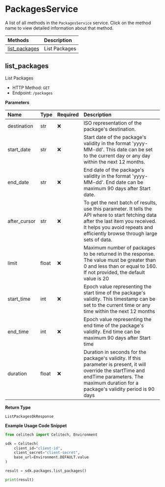 # PackagesService

A list of all methods in the `PackagesService` service. Click on the method name to view detailed information about that method.

| Methods                         | Description   |
| :------------------------------ | :------------ |
| [list_packages](#list_packages) | List Packages |

## list_packages

List Packages

- HTTP Method: `GET`
- Endpoint: `/packages`

**Parameters**

| Name         | Type  | Required | Description                                                                                                                                                                                                         |
| :----------- | :---- | :------- | :------------------------------------------------------------------------------------------------------------------------------------------------------------------------------------------------------------------ |
| destination  | str   | ❌       | ISO representation of the package's destination.                                                                                                                                                                    |
| start_date   | str   | ❌       | Start date of the package's validity in the format 'yyyy-MM-dd'. This date can be set to the current day or any day within the next 12 months.                                                                      |
| end_date     | str   | ❌       | End date of the package's validity in the format 'yyyy-MM-dd'. End date can be maximum 90 days after Start date.                                                                                                    |
| after_cursor | str   | ❌       | To get the next batch of results, use this parameter. It tells the API where to start fetching data after the last item you received. It helps you avoid repeats and efficiently browse through large sets of data. |
| limit        | float | ❌       | Maximum number of packages to be returned in the response. The value must be greater than 0 and less than or equal to 160. If not provided, the default value is 20                                                 |
| start_time   | int   | ❌       | Epoch value representing the start time of the package's validity. This timestamp can be set to the current time or any time within the next 12 months                                                              |
| end_time     | int   | ❌       | Epoch value representing the end time of the package's validity. End time can be maximum 90 days after Start time                                                                                                   |
| duration     | float | ❌       | Duration in seconds for the package's validity. If this parameter is present, it will override the startTime and endTime parameters. The maximum duration for a package's validity period is 90 days                |

**Return Type**

`ListPackagesOkResponse`

**Example Usage Code Snippet**

```python
from celitech import Celitech, Environment

sdk = Celitech(
    client_id="client-id",
    client_secret="client-secret",
    base_url=Environment.DEFAULT.value
)

result = sdk.packages.list_packages()

print(result)
```

